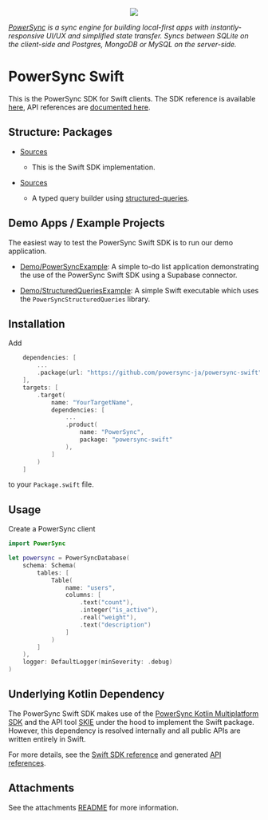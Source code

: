 <p align="center">
  <a href="https://www.powersync.com" target="_blank"><img src="https://github.com/powersync-ja/.github/assets/7372448/d2538c43-c1a0-4c47-9a76-41462dba484f"/></a>
</p>

_[PowerSync](https://www.powersync.com) is a sync engine for building local-first apps with instantly-responsive UI/UX and simplified state transfer. Syncs between SQLite on the client-side and Postgres, MongoDB or MySQL on the server-side._

# PowerSync Swift

This is the PowerSync SDK for Swift clients. The SDK reference is available [here](https://docs.powersync.com/client-sdk-references/swift), API references are [documented here](https://powersync-ja.github.io/powersync-swift/documentation/powersync/).

## Structure: Packages

- [Sources](./Sources/PowerSync)

  - This is the Swift SDK implementation.

- [Sources](./Sources/StructuredQueries)

  - A typed query builder using [structured-queries](https://github.com/pointfreeco/swift-structured-queries).

## Demo Apps / Example Projects

The easiest way to test the PowerSync Swift SDK is to run our demo application.

- [Demo/PowerSyncExample](./Demo/README.md): A simple to-do list application demonstrating the use of the PowerSync Swift SDK using a Supabase connector.

- [Demo/StructuredQueriesExample](./Demo/StructuredQueriesExample/README.md): A simple Swift executable which uses the `PowerSyncStructuredQueries` library.

## Installation

Add

```swift
    dependencies: [
        ...
        .package(url: "https://github.com/powersync-ja/powersync-swift", from: "1.0.0")
    ],
    targets: [
        .target(
            name: "YourTargetName",
            dependencies: [
                ...
                .product(
                    name: "PowerSync",
                    package: "powersync-swift"
                ),
            ]
        )
    ]
```

to your `Package.swift` file.

## Usage

Create a PowerSync client

```swift
import PowerSync

let powersync = PowerSyncDatabase(
    schema: Schema(
        tables: [
            Table(
                name: "users",
                columns: [
                    .text("count"),
                    .integer("is_active"),
                    .real("weight"),
                    .text("description")
                ]
            )
        ]
    ),
    logger: DefaultLogger(minSeverity: .debug)
)
```

## Underlying Kotlin Dependency

The PowerSync Swift SDK makes use of the [PowerSync Kotlin Multiplatform SDK](https://github.com/powersync-ja/powersync-kotlin) and the API tool [SKIE](https://skie.touchlab.co/) under the hood to implement the Swift package.
However, this dependency is resolved internally and all public APIs are written entirely in Swift.

For more details, see the [Swift SDK reference](https://docs.powersync.com/client-sdk-references/swift) and generated [API references](https://powersync-ja.github.io/powersync-swift/documentation/powersync/).

## Attachments

See the attachments [README](./Sources/PowerSync/attachments/README.md) for more information.
